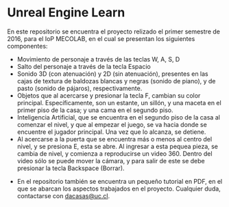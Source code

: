 # Unreal Engine Learn

En este repositorio se encuentra el proyecto relizado el primer semestre de 2016, para el IoP MECOLAB, en el cual se presentan los siguientes componentes:

 - Movimiento de personaje a través de las teclas W, A, S, D
 - Salto del personaje a través de la tecla Espacio
 - Sonido 3D (con atenuación) y 2D (sin atenuación), presentes en las cajas de textura de baldozas blancas y negras (sonido de piano), y de pasto (sonido de pájaros), respectivamente.
 - Objetos que al acercarse y presionar la tecla F, cambian su color principal. Específicamente, son un estante, un sillón, y una maceta en el primer piso de la casa; y una cama en el segundo piso.
 - Inteligencia Artificial, que se encuentra en el segundo piso de la casa al comenzar el nivel, y que al empezar el juego, se va hacia donde se encuentre el jugador principal. Una vez que lo alcanza, se detiene.
 - Al acercarse a la puerta que se encuentra más o menos al centro del nivel, y se presiona E, esta se abre. Al ingresar a esta pequea pieza, se cambia de nivel, y comienza a reproducirse un video 360. Dentro del video sólo se puede mover la cámara, y para salir de este se debe presionar la tecla Backspace (Borrar).

* En el repositorio también se encuentra un pequeño tutorial en PDF, en el que se abarcan los aspectos trabajados en el proyecto.
Cualquier duda, contactarse con dacasas@uc.cl.
